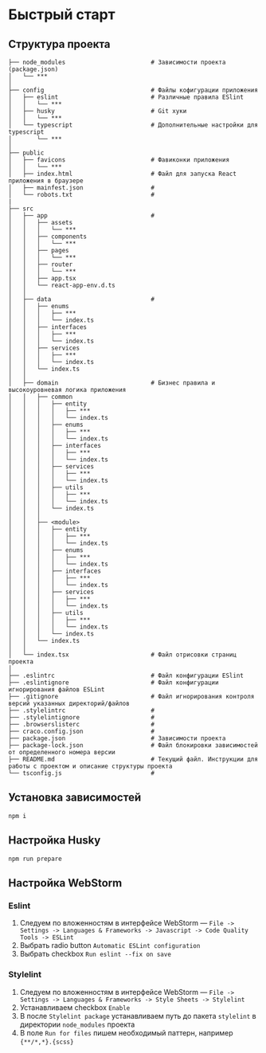 # Быстрый старт

## Структура  проекта

```
├── node_modules                        # Зависимости проекта (package.json)
│   └── ***
│
├── config                              # Файлы кофигурации приложения
│   ├── eslint                          # Различные правила ESlint
│   │   └── ***
│   ├── husky                           # Git хуки
│   │   └── ***
│   └── typescript                      # Дополнительные настройки для typescript
│       └── ***
│
├── public
│   ├── favicons                        # Фавиконки приложения
│   │   └── ***
│   ├── index.html                      # Файл для запуска React приложения в браузере
│   ├── mainfest.json                   #
│   └── robots.txt                      #
|
├── src
│   ├── app                             #
│   │   ├── assets
│   │   │   └── ***
│   │   ├── components
│   │   │   └── ***
│   │   ├── pages
│   │   │   └── ***
│   │   ├── router
│   │   │   └── ***
│   │   ├── app.tsx
│   │   └── react-app-env.d.ts
│   │
│   ├── data                            #
│   │   ├── enums
│   │   │   ├── ***
│   │   │   └── index.ts
│   │   ├── interfaces
│   │   │   ├── ***
│   │   │   └── index.ts
│   │   ├── services
│   │   │   ├── ***
│   │   │   └── index.ts
│   │   └── index.ts
│   │
│   ├── domain                          # Бизнес правила и высокоуровневая логика приложения
│   │   ├── common
│   │   │   ├── entity
│   │   │   │   ├── ***
│   │   │   │   └── index.ts
│   │   │   ├── enums
│   │   │   │   ├── ***
│   │   │   │   └── index.ts
│   │   │   ├── interfaces
│   │   │   │   ├── ***
│   │   │   │   └── index.ts
│   │   │   ├── services
│   │   │   │   ├── ***
│   │   │   │   └── index.ts
│   │   │   ├── utils
│   │   │   │   ├── ***
│   │   │   │   └── index.ts
│   │   │   └── index.ts
│   │   │
│   │   ├── <module>
│   │   │   ├── entity
│   │   │   │   ├── ***
│   │   │   │   └── index.ts
│   │   │   ├── enums
│   │   │   │   ├── ***
│   │   │   │   └── index.ts
│   │   │   ├── interfaces
│   │   │   │   ├── ***
│   │   │   │   └── index.ts
│   │   │   ├── services
│   │   │   │   ├── ***
│   │   │   │   └── index.ts
│   │   │   ├── utils
│   │   │   │   ├── ***
│   │   │   │   └── index.ts
│   │   │   └── index.ts
│   │   └── index.ts
│   │
│   └── index.tsx                       # Файл отрисовки страниц проекта
│
├── .eslintrc                           # Файл конфигурации ESlint
├── .eslintignore                       # Файл конфигурации игнорирования файлов ESLint
├── .gitignore                          # Файл игнорирования контроля версий указанных директорий/файлов
├── .stylelintrc                        #
├── .stylelintignore                    #
├── .browserslisterc                    #
├── craco.config.json                   #
├── package.json                        # Зависимости проекта
├── package-lock.json                   # Файл блокировки зависимостей от определенного номера версии
├── README.md                           # Текущий файл. Инструкции для работы с проектом и описание структуры проекта
└── tsconfig.js                         #
```


## Установка зависимостей

`npm i`

## Настройка Husky 

`npm run prepare`

## Настройка WebStorm

### Eslint

1. Следуем по вложенностям в интерфейсе WebStorm — `File -> Settings -> Languages & Frameworks -> Javascript -> Code Quality Tools -> ESLint`
2. Выбрать radio button `Automatic ESLint configuration`
3. Выбрать checkbox `Run eslint --fix on save`

### Stylelint

1. Следуем по вложенностям в интерфейсе WebStorm — `File -> Settings -> Languages & Frameworks -> Style Sheets -> Stylelint`
2. Устанавливаем checkbox `Enable`
3. В после `Stylelint package` устанавливаем путь до пакета `stylelint` в директории `node_modules` проекта
4. В поле `Run for files` пишем необходимый паттерн, например `{**/*,*}.{scss}`
